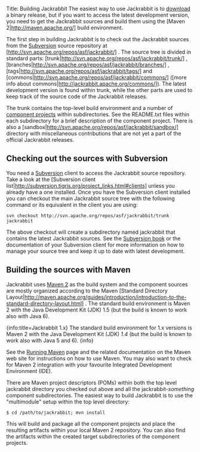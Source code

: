 Title: Building Jackrabbit
The easiest way to use Jackrabbit is to [download](http://jackrabbit.apache.org/download.cgi)
 a binary release, but if you want to access the latest development
version, you need to get the Jackrabbit sources and build them using the [Maven 2|http://maven.apache.org/]
 build environment.

The first step in building Jackrabbit is to check out the Jackrabbit
sources from the [Subversion](http://subversion.tigris.org/)
 source repository at [http://svn.apache.org/repos/asf/jackrabbit/]
. The source tree is divided in standard parts: [trunk|http://svn.apache.org/repos/asf/jackrabbit/trunk/]
, [branches|http://svn.apache.org/repos/asf/jackrabbit/branches/]
, [tags|http://svn.apache.org/repos/asf/jackrabbit/tags/]
 and [commons|http://svn.apache.org/repos/asf/jackrabbit/commons/]
 ([more info about commons|http://jackrabbit.apache.org/commons/]). The
latest development version is found within trunk, while the other parts are
used to keep track of the source code of the Jackrabbit releases.

The trunk contains the top-level build environment and a number of [component projects](jackrabbit-components.html)
 within subdirectories. See the README.txt files within each subdirectory
for a brief description of the component project. There is also a [sandbox|http://svn.apache.org/repos/asf/jackrabbit/sandbox/]
 directory with miscellaneous contributions that are not yet a part of the
official Jackrabbit releases.


<a name="BuildingJackrabbit-CheckingoutthesourceswithSubversion"></a>
## Checking out the sources with Subversion

You need a [Subversion](http://subversion.tigris.org/)
 client to access the Jackrabbit source repository. Take a look at the [Subversion client list|http://subversion.tigris.org/project_links.html#clients]
 unless you already have a one installed. Once you have the Subversion
client installed you can checkout the main Jackrabbit source tree with the
following command or its equivalent in the client you are using:

    svn checkout http://svn.apache.org/repos/asf/jackrabbit/trunk jackrabbit

The above checkout will create a subdirectory named jackrabbit that
contains the latest Jackrabbit sources. See the [Subversion book](http://svnbook.red-bean.com/)
 or the documentation of your Subversion client for more information on how
to manage your source tree and keep it up to date with latest development.


<a name="BuildingJackrabbit-BuildingthesourceswithMaven"></a>
## Building the sources with Maven

Jackrabbit uses [Maven 2](http://maven.apache.org/)
 as the build system and the component sources are mostly organized
according to the Maven [Standard Directory Layout|http://maven.apache.org/guides/introduction/introduction-to-the-standard-directory-layout.html]
.
The standard build environment is Maven 2 with the Java Development Kit
(JDK) 1.5 (but the build is known to work also with Java 6).

{info:title=Jackrabbit 1.x}
The standard build environment for 1.x versions is Maven 2 with the Java
Development Kit (JDK) *1.4* (but the build is known to work also with Java
5 and 6).
{info}

See the [Running Maven](http://maven.apache.org/run-maven/index.html)
 page and the related documentation on the Maven web site for instructions
on how to use Maven. You may also want to check for Maven 2 integration
with your favourite Integrated Development Environment (IDE).

There are Maven project descriptors (POMs) within both the top level
jackrabbit directory you checked out above and all the
jackrabbit\-_something_ component subdirectories. The easiest way to build
Jackrabbit is to use the "multimodule" setup within the top level
directory:

    $ cd /path/to/jackrabbit; mvn install

This will build and package all the component projects and place the
resulting artifacts within your local Maven 2 repository. You can also find
the artifacts within the created target subdirectories of the component
projects.
